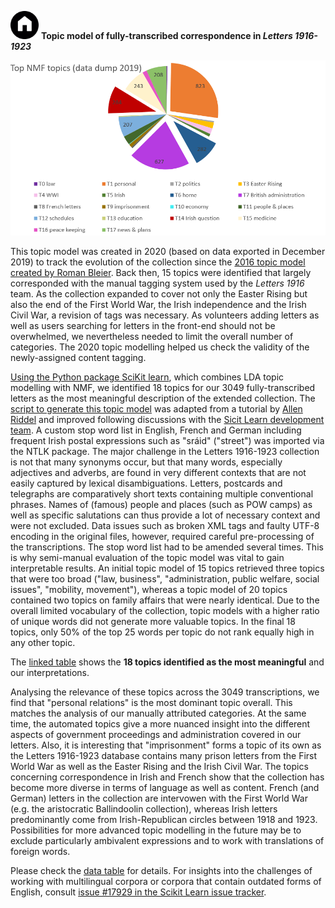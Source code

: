 <a href="https://monikabarget.github.io/FeministDH/"><img alt="home" src="./home-button.png" width="45px"></a>
**Topic model of fully-transcribed correspondence in *Letters 1916-1923***

<img src="Top NMF topics_full data dump 2019.png" alt="topics in 2019 data dump" target="_blank">

This topic model was created in 2020 (based on data exported in December 2019) to track the evolution of the collection since the [2016 topic model created by Roman Bleier](http://gams.uni-graz.at/o:dhd2015.v.005). Back then, 15 topics were identified that largely corresponded with the manual tagging system used by the *Letters 1916* team. As the collection expanded to cover not only the Easter Rising but also the end of the First World War, the Irish independence and the Irish Civil War, a revision of tags was necessary. As volunteers adding letters as well as users searching for letters in the front-end should not be overwhelmed, we nevertheless needed to limit the overall number of categories. The 2020 topic modelling helped us check the validity of the newly-assigned content tagging.

[Using the Python package SciKit learn](https://dhlab.hypotheses.org/1693), which combines LDA topic modelling with NMF, we identified 18 topics for our 3049 fully-transcribed letters as the most meaningful description of the extended collection. The [script to generate this topic model](https://github.com/MonikaBarget/FeministDH/blob/master/Topic%20Modelling_Python_adapted-script.py) was adapted from a tutorial by [Allen Riddel](https://github.com/ariddell) and improved following discussions with the [Sicit Learn development team](https://github.com/scikit-learn/scikit-learn). A custom stop word list in English, French and German including frequent Irish postal expressions such as "sráid" ("street") was imported via the NTLK package. The major challenge in the Letters 1916-1923 collection is not that many synonyms occur, but that many words, especially adjectives and adverbs, are found in very different contexts that are not easily captured by lexical disambiguations. Letters, postcards and telegraphs are comparatively short texts containing multiple conventional phrases. Names of (famous) people and places (such as POW camps) as well as specific salutations can thus provide a lot of necessary context and were not excluded. Data issues such as broken XML tags and faulty UTF-8 encoding in the original files, however, required careful pre-processing of the transcriptions. The stop word list had to be amended several times. This is why semi-manual evaluation of the topic model was vital to gain interpretable results. An initial topic model of 15 topics retrieved three topics that were too broad ("law, business", "administration, public welfare, social issues", "mobility, movement"), whereas a topic model of 20 topics contained two topics on family affairs that were nearly identical. Due to the overall limited vocabulary of the collection, topic models with a higher ratio of unique words did not generate more valuable topics. In the final 18 topics, only 50% of the top 25 words per topic do not rank equally high in any other topic.

The [linked table](
https://github.com/MonikaBarget/FeministDH/blob/master/TopicModel_fulldata_18topics.csv
) shows the **18 topics identified as the most meaningful** and our interpretations.

Analysing the relevance of these topics across the 3049 transcriptions, we find that "personal relations" is the most dominant topic overall. This matches the analysis of our manually attributed categories. At the same time, the automated topics give a more nuanced insight into the different aspects of government proceedings and administration covered in our letters. Also, it is interesting that "imprisonment" forms a topic of its own as the Letters 1916-1923 database contains many prison letters from the First World War as well as the Easter Rising and the Irish Civil War. The topics concerning correspondence in Irish and French show that the collection has become more diverse in terms of language as well as content. French (and German) letters in the collection are intervowen with the First World War (e.g. the aristocratic Ballindoolin collection), whereas Irish letters predominantly come from Irish-Republican circles between 1918 and 1923. Possibilities for more advanced topic modelling in the future may be to exclude particularly ambivalent expressions and to work with translations of foreign words. 

Please check the [data table](https://github.com/MonikaBarget/FeministDH/blob/master/Top%20NFM%20topics_full%20data_18%20TOPICS.csv) for details. For insights into the challenges of working with multilingual corpora or corpora that contain outdated forms of English, consult [issue #17929 in the Scikit Learn issue tracker](https://github.com/scikit-learn/scikit-learn/issues/17292). 


